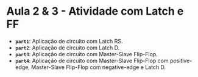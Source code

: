 # Aula 2 & 3 - Atividade com Latch e FF

- **`part1`**:
    Aplicação de circuito com Latch RS.
- **`part2`**:
    Aplicação de circuito com Latch D.
- **`part3`**:
    Aplicação de circuito com Master-Slave Flip-Flop.
- **`part4`**:
    Aplicação de circuito com Master-Slave Flip-Flop com positive-edge, Master-Slave Flip-Flop com negative-edge e Latch D.
